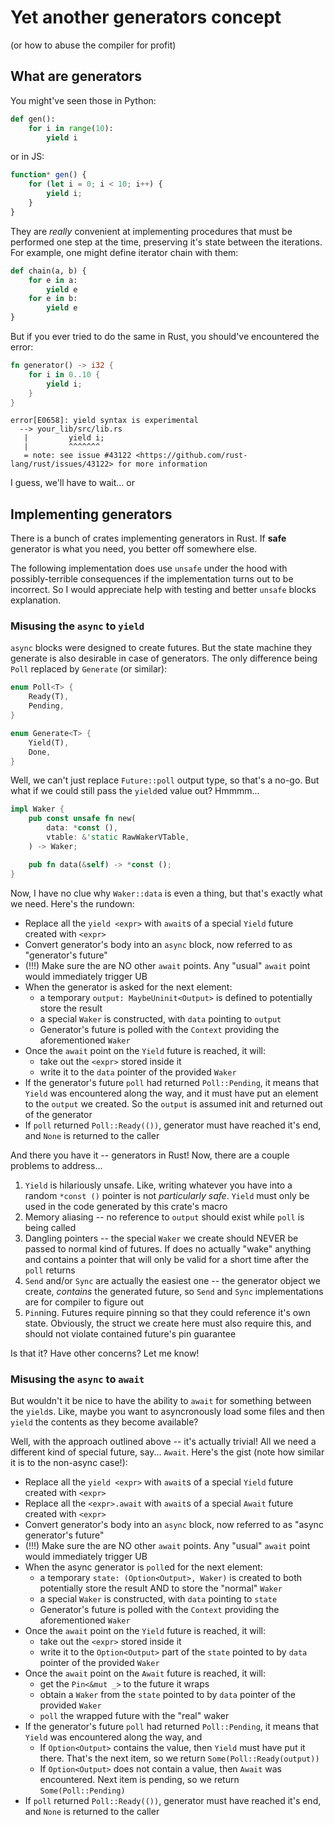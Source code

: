 # Yet another generators concept
(or how to abuse the compiler for profit)

## What are generators

You might've seen those in Python:
```python
def gen():
    for i in range(10):
        yield i
```

or in JS:

```js
function* gen() {
    for (let i = 0; i < 10; i++) {
        yield i;
    }
}
```

They are _really_ convenient at implementing procedures that must be performed one step at the time, preserving it's state between the iterations. For example, one might define iterator chain with them:

```python
def chain(a, b) {
    for e in a:
        yield e
    for e in b:
        yield e
}
```

But if you ever tried to do the same in Rust, you should've encountered the error:

```rust
fn generator() -> i32 {
    for i in 0..10 {
        yield i;
    }
}
```
```text
error[E0658]: yield syntax is experimental
  --> your_lib/src/lib.rs
   |         yield i;
   |         ^^^^^^^
   = note: see issue #43122 <https://github.com/rust-lang/rust/issues/43122> for more information
```
I guess, we'll have to wait... or

## Implementing generators

There is a bunch of crates implementing generators in Rust. If **safe** generator is what you need, you better off somewhere else.

The following implementation does use `unsafe` under the hood with possibly-terrible consequences if the implementation turns out to be incorrect. So I would appreciate help with testing and better `unsafe` blocks explanation.

### Misusing the `async` to `yield`

`async` blocks were designed to create futures. But the state machine they generate is also desirable in case of generators. The only difference being `Poll` replaced by `Generate` (or similar):
```rust
enum Poll<T> {
    Ready(T),
    Pending,
}
```
```rust
enum Generate<T> {
    Yield(T),
    Done,
}
```

Well, we can't just replace `Future::poll` output type, so that's a no-go. But what if we could still pass the `yield`ed value out? Hmmmm...

```rust
impl Waker {
    pub const unsafe fn new(
        data: *const (),
        vtable: &'static RawWakerVTable,
    ) -> Waker;

    pub fn data(&self) -> *const ();
}
```

Now, I have no clue why `Waker::data` is even a thing, but that's exactly what we need. Here's the rundown:

- Replace all the `yield <expr>` with `await`s of a special `Yield` future created with `<expr>`
- Convert generator's body into an `async` block, now referred to as "generator's future"
- (!!!) Make sure the are NO other `await` points. Any "usual" `await` point would immediately trigger UB
- When the generator is asked for the next element:
    - a temporary `output: MaybeUninit<Output>` is defined to potentially store the result
    - a special `Waker` is constructed, with `data` pointing to `output`
    - Generator's future is polled with the `Context` providing the aforementioned `Waker`
- Once the `await` point on the `Yield` future is reached, it will:
    - take out the `<expr>` stored inside it
    - write it to the `data` pointer of the provided `Waker`
- If the generator's future `poll` had returned `Poll::Pending`, it means that `Yield` was encountered along the way, and it must have put an element to the `output` we created. So the `output` is assumed init and returned out of the generator
- If `poll` returned `Poll::Ready(())`, generator must have reached it's end, and `None` is returned to the caller


And there you have it -- generators in Rust! Now, there are a couple problems to address...

1. `Yield` is hilariously unsafe. Like, writing whatever you have into a random `*const ()` pointer is not _particularly safe_. `Yield` must only be used in the code generated by this crate's macro
2. Memory aliasing -- no reference to `output` should exist while `poll` is being called
3. Dangling pointers -- the special `Waker` we create should NEVER be passed to normal kind of futures. If does no actually "wake" anything and contains a pointer that will only be valid for a short time after the `poll` returns
4. `Send` and/or `Sync` are actually the easiest one -- the generator object we create, _contains_ the generated future, so `Send` and `Sync` implementations are for compiler to figure out
5. `Pin`ning. Futures require pinning so that they could reference it's own state. Obviously, the struct we create here must also require this, and should not violate contained future's pin guarantee

Is that it? Have other concerns? Let me know!

### Misusing the `async` to `await`

But wouldn't it be nice to have the ability to `await` for something between the `yield`s. Like, maybe you want to asyncronously load some files and then `yield` the contents as they become available?

Well, with the approach outlined above -- it's actually trivial! All we need a different kind of special future, say... `Await`. Here's the gist (note how similar it is to the non-async case!):

- Replace all the `yield <expr>` with `await`s of a special `Yield` future created with `<expr>`
- Replace all the `<expr>.await` with `await`s of a special `Await` future created with `<expr>`
- Convert generator's body into an `async` block, now referred to as "async generator's future"
- (!!!) Make sure the are NO other `await` points. Any "usual" `await` point would immediately trigger UB
- When the async generator is `poll`ed for the next element:
    - a temporary `state: (Option<Output>, Waker)` is created to both potentially store the result AND to store the "normal" `Waker`
    - a special `Waker` is constructed, with `data` pointing to `state`
    - Generator's future is polled with the `Context` providing the aforementioned `Waker`
- Once the `await` point on the `Yield` future is reached, it will:
    - take out the `<expr>` stored inside it
    - write it to the `Option<Output>` part of the `state` pointed to by `data` pointer of the provided `Waker`
- Once the `await` point on the `Await` future is reached, it will:
    - get the `Pin<&mut _>` to the future it wraps
    - obtain a `Waker` from the `state` pointed to by `data` pointer of the provided `Waker`
    - `poll` the wrapped future with the "real" waker
- If the generator's future `poll` had returned `Poll::Pending`, it means that `Yield` was encountered along the way, and
    - If `Option<Output>` contains the value, then `Yield` must have put it there. That's the next item, so we return `Some(Poll::Ready(output))`
    - If `Option<Output>` does not contain a value, then `Await` was encountered. Next item is pending, so we return `Some(Poll::Pending)`
- If `poll` returned `Poll::Ready(())`, generator must have reached it's end, and `None` is returned to the caller
